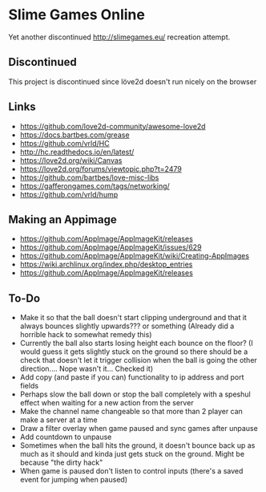 
# Slime Games Online
Yet another discontinued http://slimegames.eu/ recreation attempt.

## Discontinued
This project is discontinued since löve2d doesn't run nicely on the browser

## Links
- https://github.com/love2d-community/awesome-love2d
- https://docs.bartbes.com/grease
- https://github.com/vrld/HC
- http://hc.readthedocs.io/en/latest/
- https://love2d.org/wiki/Canvas
- https://love2d.org/forums/viewtopic.php?t=2479
- https://github.com/bartbes/love-misc-libs
- https://gafferongames.com/tags/networking/
- https://github.com/vrld/hump

## Making an Appimage
- https://github.com/AppImage/AppImageKit/releases
- https://github.com/AppImage/AppImageKit/issues/629
- https://github.com/AppImage/AppImageKit/wiki/Creating-AppImages
- https://wiki.archlinux.org/index.php/desktop_entries
- https://github.com/AppImage/AppImageKit/releases

## To-Do
- Make it so that the ball doesn't start clipping underground and that it always bounces slightly upwards??? or something (Already did a horrible hack to somewhat remedy this)
- Currently the ball also starts losing height each bounce on the floor? (I would guess it gets slightly stuck on the ground so there should be a check that doesn't let it trigger collision when the ball is going the other direction.... Nope wasn't it... Checked it)
- Add copy (and paste if you can) functionality to ip address and port fields
- Perhaps slow the ball down or stop the ball completely with a speshul effect when waiting for a new action from the server
- Make the channel name changeable so that more than 2 player can make a server at a time
- Draw a filter overlay when game paused and sync games after unpause
- Add countdown to unpause
- Sometimes when the ball hits the ground, it doesn't bounce back up as much as it should and kinda just gets stuck on the ground. Might be because "the dirty hack"
- When game is paused don't listen to control inputs (there's a saved event for jumping when paused)
